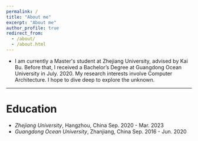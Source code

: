 ```yaml
---
permalink: /
title: "About me"
excerpt: "About me"
author_profile: true
redirect_from: 
  - /about/
  - /about.html
---
```


- I am currently a Master's student at Zhejiang University, advised by Kai Bu. Before that, I received a Bachelor’s Degree at Guangdong Ocean University in July. 2020. My research interests involve Computer Architecture. I hope to dive deep to explore the unknown.

---
# Education

- *Zhejiang University*, Hangzhou, China                                                           Sep. 2020 - Mar. 2023
- *Guangdong Ocean University*, Zhanjiang, China                                                   Sep. 2016 - Jun. 2020



